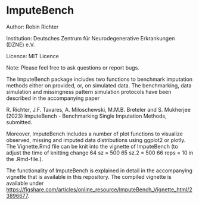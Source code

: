 # ImputeBench

Author: Robin Richter

Institution: Deutsches Zentrum für Neurodegenerative Erkrankungen (DZNE) e.V.

Licence: MIT Licence

Note: Please feel free to ask questions or report bugs.

The ImputeBench package includes two functions to benchmark imputation methods either on provided, or, on simulated data. The benchmarking, data simulation
and missingness pattern simulation protocols have been described in the accompanying paper 

R. Richter, J.F. Tavares, A. Miloschewski, M.M.B. Breteler and S. Mukherjee (2023) ImputeBench - Benchmarking Single Imputation Methods, submitted.

Moreover, ImputeBench includes a number of plot functions to visualize observed, missing and imputed data distributions using ggplot2 or plotly. The Vignette.Rmd file can be knit into the vignette of ImputeBench (to adjust the time of knitting change 
64  sz = 500
65  sz.2 = 500
66  reps = 10
in the .Rmd-file.).

The functionality of ImputeBench is explained in detail in the accompanying vignette that is available in this repository. The compiled vignette is available under https://figshare.com/articles/online_resource/ImputeBench_Vignette_html/23896677.
